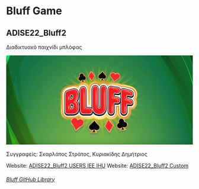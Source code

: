 # Bluff Game
## ADISE22_Bluff2

Διαδικτυακό παιχνίδι μπλόφας

![alt tag](https://raw.githubusercontent.com/iee-ihu-gr-course1941/ADISE22_Bluff2/main/images/Bluff.jpg)

Συγγραφείς: Σκαρλάτος Στράτος, Κυριακίδης Δημήτριος

Website: [ADISE22_Bluff2 USERS IEE IHU](https://users.iee.ihu.gr/~it032378/ADISE22_Bluff2/)
Website: [ADISE22_Bluff2 Custom](https://legendmod.ml/adise/)

###### [Bluff GitHub Library](https://github.com/iee-ihu-gr-course1941/ADISE22_Bluff2)
